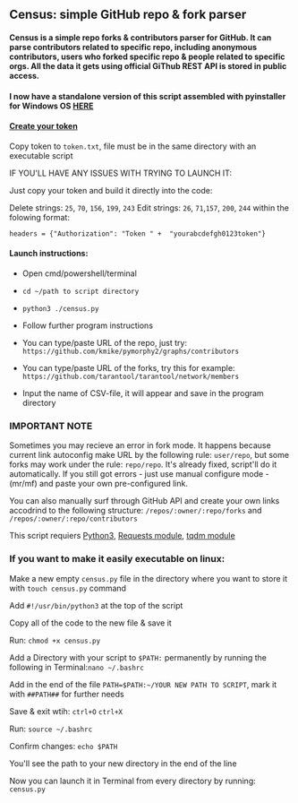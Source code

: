 ## Census: simple GitHub repo & fork parser 

#### Census is a simple repo forks & contributors parser for GitHub. It can parse contributors related to specific repo, including anonymous contributors, users who forked specific repo & people related to specific orgs. All the data it gets using official GiThub REST API is stored in public access.


#### I now have a standalone version of this script assembled with pyinstaller for Windows OS [HERE](https://github/com/cacodemon503/census/tree/stand-alone)

#### [Create your token](https://help.github.com/en/github/authenticating-to-github/creating-a-personal-access-token-for-the-command-line)
Copy token to `token.txt`, file must be in the same directory with an executable script

IF YOU'LL HAVE ANY ISSUES WITH TRYING TO LAUNCH IT:

Just copy your token and build it directly into the code:

Delete strings: `25`, `70`, `156`, `199`, `243`
Edit strings: `26`, `71`,`157`, `200`, `244` within the folowing format: 

`headers = {"Authorization": "Token " +  "yourabcdefgh0123token"}`

#### Launch instructions:
* Open cmd/powershell/terminal
* `cd ~/path to script directory`
* `python3 ./census.py`
* Follow further program instructions

* You can type/paste URL of the repo, just try: `https://github.com/kmike/pymorphy2/graphs/contributors`
* You can type/paste URL of the forks, try this for example: `https://github.com/tarantool/tarantool/network/members`
* Input the name of CSV-file, it will appear and save in the program directory

### IMPORTANT NOTE
Sometimes you may recieve an error in fork mode. It happens because current link autoconfig make URL by the following rule: `user/repo`, but some forks may work under the rule: `repo/repo`. It's already fixed, script'll do it automatically. 
If you still got errors - just use manual configure mode - (mr/mf) and paste your own pre-configured link.

You can also manually surf through GitHub API and create your own links accodrind to the following structure: `/repos/:owner/:repo/forks` and `/repos/:owner/:repo/contributors`

This script requiers [Python3](https://www.python.org/), [Requests module](https://2.python-requests.org/en/master/), [tqdm module](https://github.com/tqdm/tqdm)

### If you want to make it easily executable on linux:
Make a new empty `census.py` file in the directory where you want to store it with `touch census.py` command

Add `#!/usr/bin/python3` at the top of the script

Copy all of the code to the new file & save it

Run: `chmod +x census.py` 

Add a Directory with your script to `$PATH:` permanently by running the following in Terminal:`nano ~/.bashrc`

Add in the end of the file `PATH=$PATH:~/YOUR NEW PATH TO SCRIPT`, mark it with `##PATH##` for further needs

Save & exit wtih: `ctrl+O` `ctrl+X`

Run: `source ~/.bashrc`

Confirm changes: `echo $PATH`

You'll see the path to your new directory in the end of the line

Now you can launch it in Terminal from every directory by running: `census.py` 


